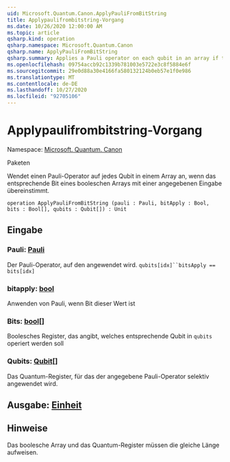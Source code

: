 ```yaml
---
uid: Microsoft.Quantum.Canon.ApplyPauliFromBitString
title: Applypaulifrombitstring-Vorgang
ms.date: 10/26/2020 12:00:00 AM
ms.topic: article
qsharp.kind: operation
qsharp.namespace: Microsoft.Quantum.Canon
qsharp.name: ApplyPauliFromBitString
qsharp.summary: Applies a Pauli operator on each qubit in an array if the corresponding bit of a Boolean array matches a given input.
ms.openlocfilehash: 09754accb92c1339b781003e5722e3c8f5884e6f
ms.sourcegitcommit: 29e0d88a30e4166fa580132124b0eb57e1f0e986
ms.translationtype: MT
ms.contentlocale: de-DE
ms.lasthandoff: 10/27/2020
ms.locfileid: "92705106"
---
```

# <a name="applypaulifrombitstring-operation"></a>Applypaulifrombitstring-Vorgang

Namespace: [Microsoft. Quantum. Canon](xref:Microsoft.Quantum.Canon)

Paketen [](https://nuget.org/packages/)


Wendet einen Pauli-Operator auf jedes Qubit in einem Array an, wenn das entsprechende Bit eines booleschen Arrays mit einer angegebenen Eingabe übereinstimmt.

```qsharp
operation ApplyPauliFromBitString (pauli : Pauli, bitApply : Bool, bits : Bool[], qubits : Qubit[]) : Unit
```


## <a name="input"></a>Eingabe

### <a name="pauli--pauli"></a>Pauli: [Pauli](xref:microsoft.quantum.lang-ref.pauli)

Der Pauli-Operator, auf den angewendet wird. `qubits[idx]``bitsApply == bits[idx]`


### <a name="bitapply--bool"></a>bitapply: [bool](xref:microsoft.quantum.lang-ref.bool)

Anwenden von Pauli, wenn Bit dieser Wert ist


### <a name="bits--bool"></a>Bits: [bool](xref:microsoft.quantum.lang-ref.bool)[]

Boolesches Register, das angibt, welches entsprechende Qubit in `qubits` operiert werden soll


### <a name="qubits--qubit"></a>Qubits: [Qubit](xref:microsoft.quantum.lang-ref.qubit)[]

Das Quantum-Register, für das der angegebene Pauli-Operator selektiv angewendet wird.



## <a name="output--unit"></a>Ausgabe: [Einheit](xref:microsoft.quantum.lang-ref.unit)



## <a name="remarks"></a>Hinweise

Das boolesche Array und das Quantum-Register müssen die gleiche Länge aufweisen.